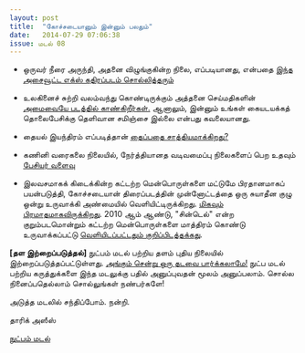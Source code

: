 ```yaml
---
layout: post
title:  "கோச்சடையானும் இன்னும் பலதும்"
date:   2014-07-29 07:06:38
issue: மடல் 08
---
```



- ஒருவர் நீரை அருந்தி, அதனை விழுங்குகின்ற நிலை, எப்படியானது, என்பதை [இந்த அசைவூட்ட எக்ஸ் கதிரப்படம் சொல்லித்தரும்](https://vine.co/v/hYdvIAaOY1d)

- உலகினைச் சுற்றி வலம்வந்து கொண்டிருக்கும் அத்தனை செய்மதிகளின் [அமைவையே படத்தில் காண்கிறீர்கள்.](https://pbs.twimg.com/media/BmH3UFuIIAAzyw-.jpg) ஆனாலும், இன்னும் உங்கள் கையடயக்கத் தொலைபேசிக்கு தெளிவான சமிஞ்சை இல்லை என்பது கவலையானது.

- தையல் இயந்திரம் எப்படித்தான் [தைப்பதை சாத்தியமாக்கிறது?](http://38.media.tumblr.com/f5dd713d7dc135cd87ad66c8a211d778/tumblr_n47t7oUz3g1rhavdko1_500.gif)

- கணினி வரைகலை நிலையில், நேர்த்தியானத வடிவமைப்பு நிலைகளைப் பெற உதவும் [பேசியர் வளைவு](http://www.puthunutpam.com/maths/bezier-curve/#axzz38D7Hrt00)

- இலவசமாகக் கிடைக்கின்ற கட்டற்ற மென்பொருள்களை மட்டுமே பிரதானமாகப் பயன்படுத்தி, கோச்சடையான் திரைப்படத்தின் முன்னோட்டத்தை ஒரு சுயாதீன குழு ஒன்று உருவாக்கி அண்மையில் வெளியிட்டிருக்கிறது. [மிகவும் பிரமாதமாகவிருக்கிறது](https://www.youtube.com/watch?v=Ni3rkBYHulU). 2010 ஆம் ஆண்டு, "சின்டெல்" என்ற குறும்படமொன்றும் கட்டற்ற மென்பொருள்களை மாத்திரம் கொண்டு உருவாக்கப்பட்டு [வெளியிடப்பட்டதும் குறிப்பிடத்தக்கது](https://www.youtube.com/watch?v=eRsGyueVLvQ).

**[தள இற்றைப்படுத்தல்]** நுட்பம் மடல் பற்றிய தளம் புதிய நிலையில் இற்றைப்படுத்தப்பட்டுள்ளது. [அங்கும் சென்று ஒரு தடவை பார்க்கலாமே!](http://nutpam.org/) நுட்ப மடல் பற்றிய கருத்துக்களை இந்த மடலுக்கு பதில் அனுப்புவதன் மூலம் அனுப்பலாம். சொல்ல நினைப்பதெல்லாம் சொல்லுங்கள் நண்பர்களே!

அடுத்த மடலில் சந்திப்போம். நன்றி.

தாரிக் அஸீஸ்

[நுட்பம் மடல்](http://nutpam.org)